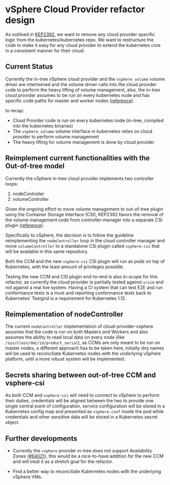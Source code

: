 # vSphere Cloud Provider refactor design

As outlined in [KEP2392](https://github.com/kubernetes/enhancements/tree/master/keps/sig-cloud-provider/2392-cloud-controller-manager),
we want to remove any cloud provider specific logic from the kubernetes/kubernetes repo. We want to restructure the code to make it easy for any cloud provider to extend the kubernetes core in a consistent manner for their cloud.

## Current Status

Currently the in-tree vSphere cloud provider and the `vsphere_volume` volume driver are intertwined and the volume driver calls into the cloud provider code to perform the heavy lifting of volume management, also, the in-tree cloud provider assumes to be run on every kubernetes node and has specific code paths for master and worker nodes ([reference](https://github.com/kubernetes/kubernetes/blob/master/staging/src/k8s.io/legacy-cloud-providers/vsphere/vsphere.go#L224-L247)).

to recap:

- Cloud Provider code is run on every kubernetes node (in-tree, compiled into the kubernetes binaries)
- The `vsphere_volume` volume interface in kubernetes relies on cloud provider to perform volume management
- The heavy lifting for volume management is done by cloud provider

## Reimplement current functionalities with the Out-of-tree model

Currently the vSphere in-tree cloud provider implements two controller loops:

1. nodeController
2. volumeController

Given the ongoing effort to move volume management to out-of-tree plugin using the Container Storage Interface (CSI), KEP2392 favors the removal of the volume management code from controller-manager into a separate CSI plugin ([reference](https://github.com/kubernetes/enhancements/tree/master/keps/sig-cloud-provider/2392-cloud-controller-manager#volume-management-changes)).

Specifically to vSphere, the decision is to follow the guideline reimplementing the `nodeController` loop in the cloud controller manager and move `volumeController` to a standalone CSI plugin called `vsphere-csi` that will be available in this same repository.

Both the CCM and the new `vsphere-csi` CSI plugin will run as pods on top of Kubernetes, with the least amount of privileges possible.

Testing the new CCM and CSI plugin end-to-end is also in-scope for this refactor, as currently the cloud provider is partially tested against `vcsim` and not against a real live system. Having a CI system that can test E2E and run conformance tests is a must and reporting conformance tests back to Kubernetes' Testgrid is a requirement for Kubernetes 1.12.

## Reimplementation of nodeController

The current `nodeController` implementation of cloud-provider-vsphere assumes that the code is run on both Masters and Workers and also assumes the ability to read local data on every node (like `/sys/class/dmi/id/product_serial`), as CCMs are only meant to be run on master nodes, a different approach has to be taken here, initially dns names will be used to reconciliate Kubernetes nodes with the underlying vSphere platform, until a more robust system will be implemented.

## Secrets sharing between out-of-tree CCM and vsphere-csi

As both CCM and `vsphere-csi` will need to connect to vSphere to perform their duties, credentials will be aligned between the two to provide one single central point of configuration, service configuration will be stored in a Kubernetes config map and presented as `vsphere.conf` inside the pod while credentials and other sensitive data will be stored in a Kubernetes secret object.

## Further developments

- Currently the `vsphere` provider in-tree does not support Availability Zones ([#64021](https://github.com/kubernetes/kubernetes/issues/64021)), this would be a nice-to-have addition for the new CCM and will treat it as a stretch goal for the refactor.

- Find a better way to reconciliate Kubernetes nodes with the underlying vSphere VMs.
